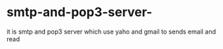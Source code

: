 # smtp-and-pop3-server-
it is smtp and pop3 server which use yaho and gmail to sends email and read 
